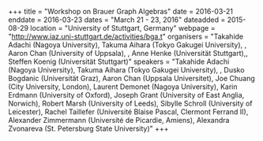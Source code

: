 +++
title = "Workshop on Brauer Graph Algebras"
date = 2016-03-21
enddate = 2016-03-23
dates = "March 21 - 23, 2016"
dateadded = 2015-08-29
location = "University of Stuttgart, Germany"
webpage = "http://www.iaz.uni-stuttgart.de/activities/bga.t"
organisers = "Takahide Adachi (Nagoya University), Takuma Aihara (Tokyo Gakugei University), , Aaron Chan (University of Uppsala), , Anne Henke (Universität Stuttgart),, Steffen Koenig (Universität Stuttgart)"
speakers = "Takahide Adachi (Nagoya University), Takuma Aihara (Tokyo Gakugei University), , Dusko Bogdanic (Universität Graz), Aaron Chan (Uppsala Universitet), Joe Chuang (City University, London), Laurent Demonet (Nagoya University), Karin Erdmann (University of Oxford), Joseph Grant (University of East Anglia, Norwich), Robert Marsh (University of Leeds), Sibylle Schroll (University of Leicester), Rachel Taillefer (Université Blaise Pascal, Clermont Ferrand II), Alexander Zimmermann (Université de Picardie, Amiens), Alexandra Zvonareva (St. Petersburg State University)"
+++
